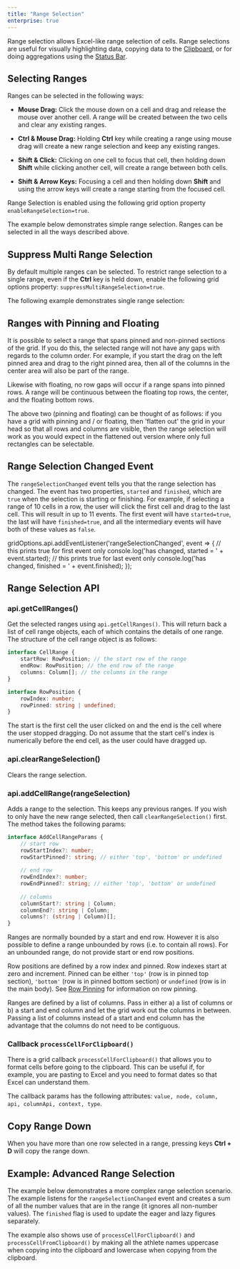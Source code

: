 ```yaml
---
title: "Range Selection"
enterprise: true
---
```


Range selection allows Excel-like range selection of cells. Range selections are useful for visually highlighting data, copying data to the [Clipboard](../clipboard/), or for doing aggregations using the [Status Bar](../status-bar/).

## Selecting Ranges

Ranges can be selected in the following ways:

- **Mouse Drag:** Click the mouse down on a cell and drag and release the mouse over another cell. A range will be created between the two cells and clear any existing ranges.

- **Ctrl & Mouse Drag:** Holding **Ctrl** key while creating a range using mouse drag will create a new range selection and keep any existing ranges.

- **Shift & Click:** Clicking on one cell to focus that cell, then holding down **Shift** while clicking another cell, will create a range between both cells.

- **Shift & Arrow Keys:** Focusing a cell and then holding down **Shift** and using the arrow keys will create a range starting from the focused cell.

Range Selection is enabled using the following grid option property `enableRangeSelection=true`.

The example below demonstrates simple range selection. Ranges can be selected in all the ways described above.

<grid-example title='Range Selection' name='range-selection' type='generated' options='{ "enterprise": true, "modules": ["clientside", "range"] }'></grid-example>

## Suppress Multi Range Selection


By default multiple ranges can be selected. To restrict range selection to a single range, even if the **Ctrl** key is held down, enable the following grid options property: `suppressMultiRangeSelection=true`.

The following example demonstrates single range selection:

<grid-example title='Range Selection Suppress Multi' name='range-selection-suppress-multi' type='generated' options='{ "enterprise": true, "modules": ["clientside", "range"] }'></grid-example>

## Ranges with Pinning and Floating

It is possible to select a range that spans pinned and non-pinned sections of the grid. If you do this, the selected range will not have any gaps with regards to the column order. For example, if you start the drag on the left pinned area and drag to the right pinned area, then all of the columns in the center area will also be part of the range.

Likewise with floating, no row gaps will occur if a range spans into pinned rows. A range will be continuous between the floating top rows, the center, and the floating bottom rows.

The above two (pinning and floating) can be thought of as follows: if you have a grid with pinning and / or floating, then 'flatten out' the grid in your head so that all rows and columns are visible, then the range selection will work as you would expect in the flattened out version where only full rectangles can be selectable.

## Range Selection Changed Event

The `rangeSelectionChanged` event tells you that the range selection has changed. The event has two properties, `started` and `finished`, which are `true` when the selection is starting or finishing. For example, if selecting a range of 10 cells in a row, the user will click the first cell and drag to the last cell. This will result in up to 11 events. The first event will have `started=true`, the last will have `finished=true`, and all the intermediary events will have both of these values as `false`.

<snippet>
gridOptions.api.addEventListener('rangeSelectionChanged', event => {
    // this prints true for first event only
    console.log('has changed, started = ' + event.started);
    // this prints true for last event only
    console.log('has changed, finished = ' + event.finished);
});
</snippet>

## Range Selection API

### api.getCellRanges()

Get the selected ranges using `api.getCellRanges()`. This will return back a list of cell range objects, each of which contains the details of one range. The structure of the cell range object is as follows:

```ts
interface CellRange {
    startRow: RowPosition; // the start row of the range
    endRow: RowPosition; // the end row of the range
    columns: Column[]; // the columns in the range
}

interface RowPosition {
    rowIndex: number;
    rowPinned: string | undefined;
}
```

The start is the first cell the user clicked on and the end is the cell where the user stopped dragging. Do not assume that the start cell's index is numerically before the end cell, as the user could have dragged up.

### api.clearRangeSelection()


Clears the range selection.

### api.addCellRange(rangeSelection)


Adds a range to the selection. This keeps any previous ranges. If you wish to only have the new range selected, then call `clearRangeSelection()` first. The method takes the following params:

```ts
interface AddCellRangeParams {
    // start row
    rowStartIndex?: number;
    rowStartPinned?: string; // either 'top', 'bottom' or undefined
    
    // end row
    rowEndIndex?: number;
    rowEndPinned?: string; // either 'top', 'bottom' or undefined
    
    // columns
    columnStart?: string | Column;
    columnEnd?: string | Column;
    columns?: (string | Column)[];
}
```

Ranges are normally bounded by a start and end row. However it is also possible to define a range unbounded by rows (i.e. to contain all rows). For an unbounded range, do not provide start or end row positions.


Row positions are defined by a row index and pinned. Row indexes start at zero and increment. Pinned can be either `'top'` (row is in pinned top section), `'bottom'` (row is in pinned bottom section) or `undefined` (row is in the main body). See [Row Pinning](../row-pinning/) for information on row pinning.

Ranges are defined by a list of columns. Pass in either a) a list of columns or b) a start and end column and let the grid work out the columns in between. Passing a list of columns instead of a start and end column has the advantage that the columns do not need to be contiguous.

### Callback `processCellForClipboard()`

There is a grid callback `processCellForClipboard()` that allows you to format cells before going to the clipboard. This can be useful if, for example, you are pasting to Excel and you need to format dates so that Excel can understand them.

The callback params has the following attributes: `value, node, column, api, columnApi, context, type`.

## Copy Range Down

When you have more than one row selected in a range, pressing keys **Ctrl + D** will copy the range down.

## Example: Advanced Range Selection


The example below demonstrates a more complex range selection scenario. The example listens for the `rangeSelectionChanged` event and creates a sum of all the number values that are in the range (it ignores all non-number values). The `finished` flag is used to update the eager and lazy figures separately.

The example also shows use of `processCellForClipboard()` and `processCellFromClipboard()` by making all the athlete names uppercase when copying into the clipboard and lowercase when copying from the clipboard.

<grid-example title='Advanced Range Selection' name='range-selection-advanced' type='generated' options='{ "enterprise": true, "exampleHeight": 700, "modules": ["clientside", "range", "clipboard"] }'></grid-example>
